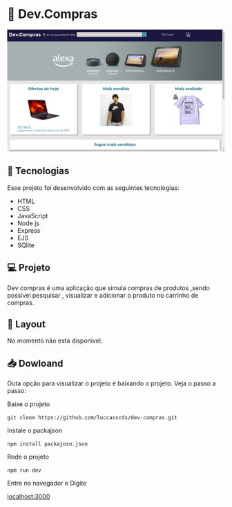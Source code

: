 # 🛒 Dev.Compras

<img src="https://github.com/luccasscds/dev-compras/blob/main/.github/dev-compras.png?raw=true">

## 🚀 Tecnologias
Esse projeto foi desenvolvido com as seguintes tecnologias:
- HTML
- CSS
- JavaScript
- Node js
- Express
- EJS
- SQlite

## 💻 Projeto
Dev compras é uma aplicação que simula compras de produtos ,sendo possível pesquisar , visualizar e adicionar o produto no carrinho de compras.

## 🔖 Layout
No momento não está disponível.

## 📥 Dowloand
Outa opção para visualizar o projeto é baixando o projeto. Veja o passo a passo:

Baixe o projeto
```
git clone https://github.com/luccasscds/dev-compras.git
```
Instale o packajson
```
npm install packajosn.json
```
Rode o projeto
```
npm run dev
```
Entre no navegador e Digite

[localhost:3000](http://localhost:3000/)

